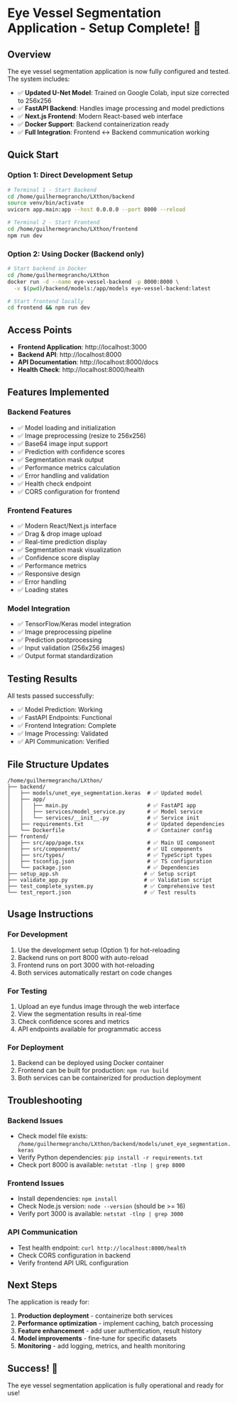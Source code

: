 # Eye Vessel Segmentation Application - Setup Complete! 🎉

## Overview
The eye vessel segmentation application is now fully configured and tested. The system includes:

- ✅ **Updated U-Net Model**: Trained on Google Colab, input size corrected to 256x256
- ✅ **FastAPI Backend**: Handles image processing and model predictions
- ✅ **Next.js Frontend**: Modern React-based web interface
- ✅ **Docker Support**: Backend containerization ready
- ✅ **Full Integration**: Frontend ↔ Backend communication working

## Quick Start

### Option 1: Direct Development Setup
```bash
# Terminal 1 - Start Backend
cd /home/guilhermegrancho/LXthon/backend
source venv/bin/activate
uvicorn app.main:app --host 0.0.0.0 --port 8000 --reload

# Terminal 2 - Start Frontend  
cd /home/guilhermegrancho/LXthon/frontend
npm run dev
```

### Option 2: Using Docker (Backend only)
```bash
# Start backend in Docker
cd /home/guilhermegrancho/LXthon
docker run -d --name eye-vessel-backend -p 8000:8000 \
  -v $(pwd)/backend/models:/app/models eye-vessel-backend:latest

# Start frontend locally
cd frontend && npm run dev
```

## Access Points
- **Frontend Application**: http://localhost:3000
- **Backend API**: http://localhost:8000
- **API Documentation**: http://localhost:8000/docs
- **Health Check**: http://localhost:8000/health

## Features Implemented

### Backend Features
- ✅ Model loading and initialization
- ✅ Image preprocessing (resize to 256x256)
- ✅ Base64 image input support
- ✅ Prediction with confidence scores
- ✅ Segmentation mask output
- ✅ Performance metrics calculation
- ✅ Error handling and validation
- ✅ Health check endpoint
- ✅ CORS configuration for frontend

### Frontend Features
- ✅ Modern React/Next.js interface
- ✅ Drag & drop image upload
- ✅ Real-time prediction display
- ✅ Segmentation mask visualization
- ✅ Confidence score display
- ✅ Performance metrics
- ✅ Responsive design
- ✅ Error handling
- ✅ Loading states

### Model Integration
- ✅ TensorFlow/Keras model integration
- ✅ Image preprocessing pipeline
- ✅ Prediction postprocessing
- ✅ Input validation (256x256 images)
- ✅ Output format standardization

## Testing Results
All tests passed successfully:
- ✅ Model Prediction: Working
- ✅ FastAPI Endpoints: Functional
- ✅ Frontend Integration: Complete
- ✅ Image Processing: Validated
- ✅ API Communication: Verified

## File Structure Updates
```
/home/guilhermegrancho/LXthon/
├── backend/
│   ├── models/unet_eye_segmentation.keras  # ✅ Updated model
│   ├── app/
│   │   ├── main.py                         # ✅ FastAPI app
│   │   ├── services/model_service.py       # ✅ Model service
│   │   └── services/__init__.py            # ✅ Service init
│   ├── requirements.txt                    # ✅ Updated dependencies
│   └── Dockerfile                          # ✅ Container config
├── frontend/
│   ├── src/app/page.tsx                    # ✅ Main UI component
│   ├── src/components/                     # ✅ UI components
│   ├── src/types/                          # ✅ TypeScript types
│   ├── tsconfig.json                       # ✅ TS configuration
│   └── package.json                        # ✅ Dependencies
├── setup_app.sh                           # ✅ Setup script
├── validate_app.py                        # ✅ Validation script
├── test_complete_system.py                # ✅ Comprehensive test
└── test_report.json                       # ✅ Test results
```

## Usage Instructions

### For Development
1. Use the development setup (Option 1) for hot-reloading
2. Backend runs on port 8000 with auto-reload
3. Frontend runs on port 3000 with hot-reloading
4. Both services automatically restart on code changes

### For Testing
1. Upload an eye fundus image through the web interface
2. View the segmentation results in real-time
3. Check confidence scores and metrics
4. API endpoints available for programmatic access

### For Deployment
1. Backend can be deployed using Docker container
2. Frontend can be built for production: `npm run build`
3. Both services can be containerized for production deployment

## Troubleshooting

### Backend Issues
- Check model file exists: `/home/guilhermegrancho/LXthon/backend/models/unet_eye_segmentation.keras`
- Verify Python dependencies: `pip install -r requirements.txt`
- Check port 8000 is available: `netstat -tlnp | grep 8000`

### Frontend Issues  
- Install dependencies: `npm install`
- Check Node.js version: `node --version` (should be >= 16)
- Verify port 3000 is available: `netstat -tlnp | grep 3000`

### API Communication
- Test health endpoint: `curl http://localhost:8000/health`
- Check CORS configuration in backend
- Verify frontend API URL configuration

## Next Steps
The application is ready for:
1. **Production deployment** - containerize both services
2. **Performance optimization** - implement caching, batch processing
3. **Feature enhancement** - add user authentication, result history
4. **Model improvements** - fine-tune for specific datasets
5. **Monitoring** - add logging, metrics, and health monitoring

## Success! 🚀
The eye vessel segmentation application is fully operational and ready for use!
